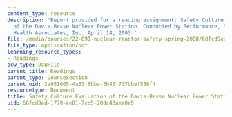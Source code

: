 ```yaml
---
content_type: resource
description: 'Report provided for a reading assignment: Safety Culture Evaluation
  of the Davis-Besse Nuclear Power Station. Conducted by Performance, Safety, and
  Health Associates, Inc. April 14, 2003.'
file: /media/courses/22-091-nuclear-reactor-safety-spring-2008/68fcd9ed1779ee817cd520dc43aea0e5_MIT22_091S08_read04.pdf
file_type: application/pdf
learning_resource_types:
- Readings
ocw_type: OCWFile
parent_title: Readings
parent_type: CourseSection
parent_uid: 2a951005-4a33-6bba-3b43-737bbef556f4
resourcetype: Document
title: Safety Culture Evaluation of the Davis-Besse Nuclear Power Station
uid: 68fcd9ed-1779-ee81-7cd5-20dc43aea0e5
---
```

